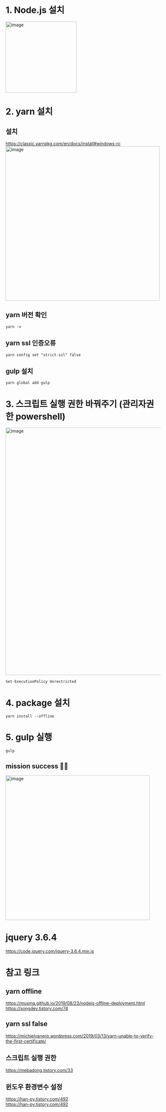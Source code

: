 # 1. Node.js 설치
[<img width="230" alt="image" src="https://user-images.githubusercontent.com/99169513/233813960-e185a2b9-fc36-46b4-a569-0e1397d2905b.png">](https://nodejs.org/ko) <br>


# 2. yarn 설치

  ##  설치 
  https://classic.yarnpkg.com/en/docs/install#windows-rc <br>
  <img width="500" alt="image" src="https://user-images.githubusercontent.com/99169513/233813941-eb9e976b-e6ee-48cd-816c-c777c5eb70ae.png">

  ## yarn 버전 확인
  ```
  yarn -v
  ```
  
  ## yarn ssl 인증오류 
  ```
  yarn config set "strict-ssl" false
  ```
  
  ## gulp 설치
  ```
  yarn global add gulp
  ```
  
# 3. 스크립트 실행 권한 바꿔주기 (관리자권한 powershell)
<img width="800" alt="image" src="https://user-images.githubusercontent.com/99169513/233814113-a9e20286-12e3-4165-b53d-e4628f5e4eff.png">

  ```
  Set-ExecutionPolicy Unrestricted
  ```
  
# 4. package 설치
```
yarn install --offline
```

# 5. gulp 실행
```
gulp
```
  ## mission success 👍🏻
  <img width="468" alt="image" src="https://user-images.githubusercontent.com/99169513/233814540-f909bb31-764e-4b3d-a418-0a8e8cccbd3b.png">
  
# jquery 3.6.4
https://code.jquery.com/jquery-3.6.4.min.js


# 참고 링크

## yarn offline
https://musma.github.io/2019/08/23/nodejs-offline-deployment.html <br>
https://songdev.tistory.com/74

## yarn ssl false
https://michielvanerp.wordpress.com/2019/03/13/yarn-unable-to-verify-the-first-certificate/

## 스크립트 실행 권한
https://mebadong.tistory.com/33

## 윈도우 환경변수 설정
https://han-py.tistory.com/492 <br>
https://han-py.tistory.com/492 <br>

